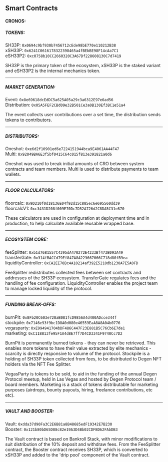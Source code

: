 ## Smart Contracts

#### CRONOS:

##### TOKENS: 
SH33P:  `0x0694c9bf930b7456712cEde98bE770e110212B38`<br />
xSH33P: `0x6241C0616178322398465a4fBEbBE98F14cAa7C1`<br />
eSH33P2: `0xc0758b10CC2660320C3A67Df228608130C7d7419`<br />

SH33P is the primary token of the ecosystem, xSH33P is the staked variant and eSH33P2 is the internal mechanics token.
<hr />

##### MARKET GENERATION:
Event: `0x8e69618dcEdDC5a625A05a29c3a6312E97e6ad56`<br />
Distribution: `0x05A5FEF2CBd09e32B501Ce3a0B130Ef3BC1e51a4`<br />

The event collects user contributions over a set time, the distribution sends tokens to contributors.
<hr />

##### DISTRIBUTORS:
Oneshot: `0xe6d2f10901ed6e7224151944bca9E4061AA44F47`<br />
Multi: `0x92049BA6E3f5bf0415C64c015f813e391821a0d6`<br />

Oneshot was used to break initial amounts of CRO between system contracts and team members. Multi is used to distribute payments to team wallets.
<hr />

##### FLOOR CALCULATORS:
floorcalc: `0x9D210f0d18136E04f92d15C885ec6e695560dd39`<br />
floorcalcV1: `0xc3431D208f009E70Dc7D52A726d2C8DA5C31e870`<br />

These calculators are used in configuration at deployment time and in production, to help calculate available reusable wrapped base.
<hr />

##### ECOSYSTEM CORE:
feeSplitter: `0xb1d7681557C4395dA470272E4233Bf473B093A49`<br />
transferGate: `0x314fBACCd79Ef847A8A223667066C718d80fB9ea`<br />
liquidityController: `0xCA2EE70Bc4A10214af392E5210db1230A7E5A0FD`<br />

FeeSplitter redistributes collected fees between set contracts and addresses of the SH33P ecosystem. TransferGate regulates fees and the handling of fee configuration. LiquidityController enables the project team to manage locked liquidity of the protocol.
<hr />

##### FUNDING BREAK-OFFS:
burnPit: `0x8Fb20C603e728aB081fcD9856A4d400ADcce344f`<br />
stockpile: `0x7146e93f9bc1D8A0d080e46559EaA8A8A04b0776`<br />
vegasparty: `0xE994941704bDF486C447F23E881B5C76Cb6E7de1`<br />
marketing: `0xC118813fe95F1A4d8E7ff7D4CD3341F9740Cc7D2`<br />

BurnPit is permanently burned tokens - they can never be retrieved. This enables more tokens to have their value extracted by elite mechanics - scarcity is directly responsive to volume of the protocol. Stockpile is a holding of SH33P token collected from fees, to be distributed to Degen NFT holders via the NFT Fee Splitter.

VegasParty is tokens to be sold, to aid in the funding of the annual Degen Protocol meetup, held in Las Vegas and hosted by Degen Protocol team / board members. Marketing is a stack of tokens distributable for marketing purposes (airdrops, bounty payouts, hiring, freelance contributions, etc etc).
<hr />

##### VAULT AND BOOSTER:
Vault: `0xdda37d90Fa3C2E6B81a8B48685edF19342E7B230`<br />
Booster: `0x121b80bD65D88c82e19A3D4Bb02CDFBD62FAbDB3`<br />

The Vault contract is based on Bankroll Stack, with minor modifications to suit distribution of the 10% deposit and withdraw fees. From the FeeSplitter contract, the Booster contract receives SH33P, which is converted to xSH33P and added to the 'drip pool' component of the Vault contract.
